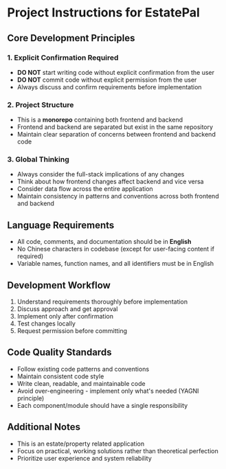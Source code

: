 # Project Instructions for EstatePal

## Core Development Principles

### 1. Explicit Confirmation Required
- **DO NOT** start writing code without explicit confirmation from the user
- **DO NOT** commit code without explicit permission from the user
- Always discuss and confirm requirements before implementation

### 2. Project Structure
- This is a **monorepo** containing both frontend and backend
- Frontend and backend are separated but exist in the same repository
- Maintain clear separation of concerns between frontend and backend code

### 3. Global Thinking
- Always consider the full-stack implications of any changes
- Think about how frontend changes affect backend and vice versa
- Consider data flow across the entire application
- Maintain consistency in patterns and conventions across both frontend and backend

## Language Requirements
- All code, comments, and documentation should be in **English**
- No Chinese characters in codebase (except for user-facing content if required)
- Variable names, function names, and all identifiers must be in English

## Development Workflow
1. Understand requirements thoroughly before implementation
2. Discuss approach and get approval
3. Implement only after confirmation
4. Test changes locally
5. Request permission before committing

## Code Quality Standards
- Follow existing code patterns and conventions
- Maintain consistent code style
- Write clean, readable, and maintainable code
- Avoid over-engineering - implement only what's needed (YAGNI principle)
- Each component/module should have a single responsibility

## Additional Notes
- This is an estate/property related application
- Focus on practical, working solutions rather than theoretical perfection
- Prioritize user experience and system reliability